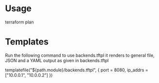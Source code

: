 # Usage

terraform plan 

# Templates
Run the following command to use backends.tftpl 
it renders to general file, JSON and a YAML output as given in backends.tftpl

templatefile("${path.module}/backends.tftpl", { port = 8080, ip_addrs = ["10.0.0.1", "10.0.0.2"] })


